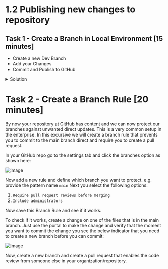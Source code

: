 # 1.2 Publishing new changes to repository

## Task 1 - Create a Branch in Local Environment [15 minutes]

- Create a new Dev Branch
- Add your Changes 
- Commit and Publish to GitHub

<details>
    <summary>Solution</summary>
    
  ```shell
  $ git checkout -b Dev # Add New File or change exisiting File
  $ git add .
  $ git commit -m "New Changes Added #[Issue_NUmber]"
  $ git push --set-upstream origin
  ```
</details>

# Task 2 - Create a Branch Rule [20 minutes]
By now your repository at GitHub has content and we can now protect our branches against unwanted direct updates. This is a very common setup in the enterprise.
In this excursive we will create a branch rule that prevents you to commit to the main branch direct and require you to create a pull request.

In your GitHub repo go to the settings tab and click the branches option as shown here:


![image](https://user-images.githubusercontent.com/67369513/160524278-a49275b7-c677-460e-bbe8-642e2c38b87e.png)


Now add a new rule and define which branch you want to protect. e.g. provide the pattern name `main`
Next you select the following options:
1. `Require pull request reviews before merging`
2. `Include administrators`

Now save this Branch Rule and see if it works.

To check if it works, create a change on one of the files that is in the main branch. Just use the portal to make the change and verify that the moment you want to commit the change you see the below indicator that you need to create a new branch before you can commit:

![image](https://user-images.githubusercontent.com/67369513/160524333-95970e32-b764-45b5-9dfd-575944a4fdb2.png)

Now, create a new branch and create a pull request that enables the code review from someone else in your organization/repository.
